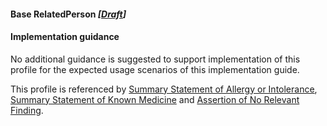 #### Base RelatedPerson *[[Draft](http://hl7.org/fhir/stu3/valueset-publication-status.html)]*

#### Implementation guidance
No additional guidance is suggested to support implementation of this profile for the expected usage scenarios of this implementation guide.

This profile is referenced by [Summary Statement of Allergy or Intolerance](StructureDefinition-allergyintolerance-summary-1.html),
[Summary Statement of Known Medicine](StructureDefinition-medicationstatement-summary-1.html)
and [Assertion of No Relevant Finding](StructureDefinition-observation-norelevantfinding-1.html).

